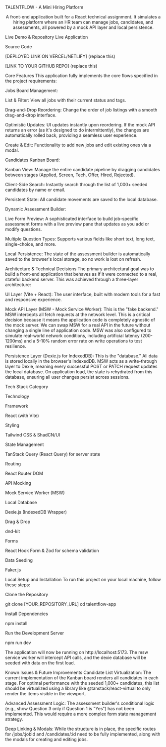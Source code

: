 TALENTFLOW - A Mini Hiring Platform
<div align="center">

A front-end application built for a React technical assignment. It simulates a hiring platform where an HR team can manage jobs, candidates, and assessments, all powered by a mock API layer and local persistence.

</div>

<div align="center">

</div>

Live Demo & Repository
Live Application

Source Code

[DEPLOYED LINK ON VERCEL/NETLIFY] (replace this)

[LINK TO YOUR GITHUB REPO] (replace this)

Core Features
This application fully implements the core flows specified in the project requirements:

Jobs Board Management:

List & Filter: View all jobs with their current status and tags.

Drag-and-Drop Reordering: Change the order of job listings with a smooth drag-and-drop interface.

Optimistic Updates: UI updates instantly upon reordering. If the mock API returns an error (as it's designed to do intermittently), the changes are automatically rolled back, providing a seamless user experience.

Create & Edit: Functionality to add new jobs and edit existing ones via a modal.

Candidates Kanban Board:

Kanban View: Manage the entire candidate pipeline by dragging candidates between stages (Applied, Screen, Tech, Offer, Hired, Rejected).

Client-Side Search: Instantly search through the list of 1,000+ seeded candidates by name or email.

Persistent State: All candidate movements are saved to the local database.

Dynamic Assessment Builder:

Live Form Preview: A sophisticated interface to build job-specific assessment forms with a live preview pane that updates as you add or modify questions.

Multiple Question Types: Supports various fields like short text, long text, single-choice, and more.

Local Persistence: The state of the assessment builder is automatically saved to the browser's local storage, so no work is lost on refresh.

Architecture & Technical Decisions
The primary architectural goal was to build a front-end application that behaves as if it were connected to a real, stateful backend server. This was achieved through a three-layer architecture:

UI Layer (Vite + React): The user interface, built with modern tools for a fast and responsive experience.

Mock API Layer (MSW - Mock Service Worker): This is the "fake backend." MSW intercepts all fetch requests at the network level. This is a critical decision because it means the application code is completely agnostic of the mock server. We can swap MSW for a real API in the future without changing a single line of application code. MSW was also configured to simulate real-world network conditions, including artificial latency (200-1200ms) and a 5-10% random error rate on write operations to test resilience.

Persistence Layer (Dexie.js for IndexedDB): This is the "database." All data is stored locally in the browser's IndexedDB. MSW acts as a write-through layer to Dexie, meaning every successful POST or PATCH request updates the local database. On application load, the state is rehydrated from this database, ensuring all user changes persist across sessions.

Tech Stack
Category

Technology

Framework

React (with Vite)

Styling

Tailwind CSS & ShadCN/UI

State Management

TanStack Query (React Query) for server state

Routing

React Router DOM

API Mocking

Mock Service Worker (MSW)

Local Database

Dexie.js (IndexedDB Wrapper)

Drag & Drop

dnd-kit

Forms

React Hook Form & Zod for schema validation

Data Seeding

Faker.js

Local Setup and Installation
To run this project on your local machine, follow these steps:

Clone the Repository

git clone [YOUR_REPOSITORY_URL]
cd talentflow-app

Install Dependencies

npm install

Run the Development Server

npm run dev

The application will now be running on http://localhost:5173. The msw service worker will intercept API calls, and the dexie database will be seeded with data on the first load.

Known Issues & Future Improvements
Candidate List Virtualization: The current implementation of the Kanban board renders all candidates in each stage. For optimal performance with the seeded 1,000+ candidates, this list should be virtualized using a library like @tanstack/react-virtual to only render the items visible in the viewport.

Advanced Assessment Logic: The assessment builder's conditional logic (e.g., show Question 3 only if Question 1 is "Yes") has not been implemented. This would require a more complex form state management strategy.

Deep Linking & Modals: While the structure is in place, the specific routes for /jobs/:jobId and /candidates/:id need to be fully implemented, along with the modals for creating and editing jobs.